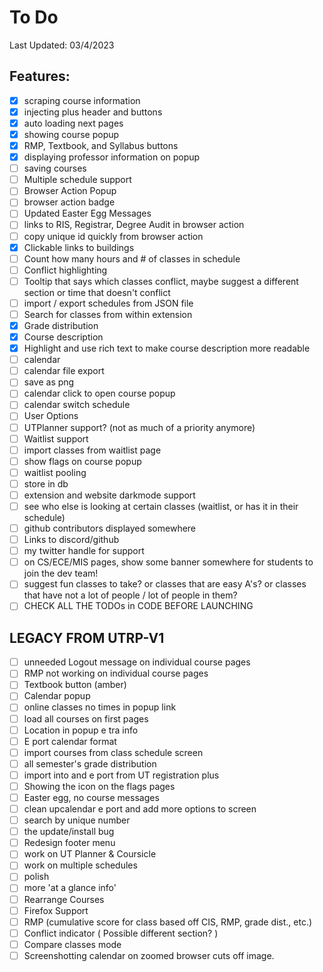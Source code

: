 # To Do

Last Updated: 03/4/2023

## Features:

-   [x] scraping course information
-   [x] injecting plus header and buttons
-   [x] auto loading next pages
-   [x] showing course popup
-   [x] RMP, Textbook, and Syllabus buttons
-   [x] displaying professor information on popup
-   [ ] saving courses
-   [ ] Multiple schedule support
-   [ ] Browser Action Popup
-   [ ] browser action badge
-   [ ] Updated Easter Egg Messages
-   [ ] links to RIS, Registrar, Degree Audit in browser action
-   [ ] copy unique id quickly from browser action
-   [x] Clickable links to buildings
-   [ ] Count how many hours and # of classes in schedule
-   [ ] Conflict highlighting
-   [ ] Tooltip that says which classes conflict, maybe suggest a different section or time that doesn't conflict
-   [ ] import / export schedules from JSON file
-   [ ] Search for classes from within extension
-   [x] Grade distribution
-   [x] Course description
-   [x] Highlight and use rich text to make course description more readable
-   [ ] calendar
-   [ ] calendar file export
-   [ ] save as png
-   [ ] calendar click to open course popup
-   [ ] calendar switch schedule
-   [ ] User Options
-   [ ] UTPlanner support? (not as much of a priority anymore)
-   [ ] Waitlist support
-   [ ] import classes from waitlist page
-   [ ] show flags on course popup
-   [ ] waitlist pooling
-   [ ] store in db
-   [ ] extension and website darkmode support
-   [ ] see who else is looking at certain classes (waitlist, or has it in their schedule)
-   [ ] github contributors displayed somewhere
-   [ ] Links to discord/github
-   [ ] my twitter handle for support
-   [ ] on CS/ECE/MIS pages, show some banner somewhere for students to join the dev team!
-   [ ] suggest fun classes to take? or classes that are easy A's? or classes that have not a lot of people / lot of people in them?
-   [ ] CHECK ALL THE TODOs in CODE BEFORE LAUNCHING

## LEGACY FROM UTRP-V1

-   [ ] unneeded Logout message on individual course pages
-   [ ] RMP not working on individual course pages
-   [ ] Textbook button (amber)
-   [ ] Calendar popup
-   [ ] online classes no times in popup link
-   [ ] load all courses on first pages
-   [ ] Location in popup e tra info
-   [ ] E port calendar format
-   [ ] import courses from class schedule screen
-   [ ] all semester's grade distribution
-   [ ] import into and e port from UT registration plus
-   [ ] Showing the icon on the flags pages
-   [ ] Easter egg, no course messages
-   [ ] clean upcalendar e port and add more options to screen
-   [ ] search by unique number
-   [ ] the update/install bug
-   [ ] Redesign footer menu
-   [ ] work on UT Planner & Coursicle
-   [ ] work on multiple schedules
-   [ ] polish
-   [ ] more 'at a glance info'
-   [ ] Rearrange Courses
-   [ ] Firefox Support
-   [ ] RMP (cumulative score for class based off CIS, RMP, grade dist., etc.)
-   [ ] Conflict indicator ( Possible different section? )
-   [ ] Compare classes mode
-   [ ] Screenshotting calendar on zoomed browser cuts off image.
